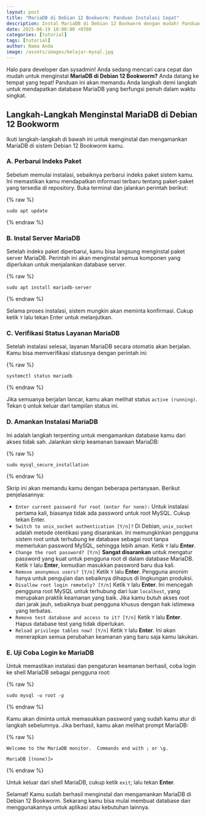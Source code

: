 ```yaml
---
layout: post
title: "MariaDB di Debian 12 Bookworm: Panduan Instalasi Cepat"
description: Instal MariaDB di Debian 12 Bookworm dengan mudah! Panduan singkat ini bantu Anda set up database dalam sekejap. Cepat, tepat, tanpa ribet!
date: 2025-06-19 10:00:00 +0700
categories: [tutorial]
tags: [tutorial]
author: Nama Anda
image: /assets/images/belajar-mysql.jpg
---
```


Halo para developer dan sysadmin! Anda sedang mencari cara cepat dan mudah untuk menginstal **MariaDB di Debian 12 Bookworm?** Anda datang ke tempat yang tepat! Panduan ini akan memandu Anda langkah demi langkah untuk mendapatkan database MariaDB yang berfungsi penuh dalam waktu singkat.

## Langkah-Langkah Menginstal MariaDB di Debian 12 Bookworm

Ikuti langkah-langkah di bawah ini untuk menginstal dan mengamankan MariaDB di sistem Debian 12 Bookworm kamu.

### A. Perbarui Indeks Paket

Sebelum memulai instalasi, sebaiknya perbarui indeks paket sistem kamu. Ini memastikan kamu mendapatkan informasi terbaru tentang paket-paket yang tersedia di repository. Buka terminal dan jalankan perintah berikut:

{% raw %}
```
sudo apt update
```
{% endraw %}

### B. Instal Server MariaDB

Setelah indeks paket diperbarui, kamu bisa langsung menginstal paket server MariaDB. Perintah ini akan menginstal semua komponen yang diperlukan untuk menjalankan database server.

{% raw %}
```
sudo apt install mariadb-server
```
{% endraw %}

Selama proses instalasi, sistem mungkin akan meminta konfirmasi. Cukup ketik `Y` lalu tekan Enter untuk melanjutkan.

### C. Verifikasi Status Layanan MariaDB

Setelah instalasi selesai, layanan MariaDB secara otomatis akan berjalan. Kamu bisa memverifikasi statusnya dengan perintah ini:

{% raw %}
```
systemctl status mariadb
```
{% endraw %}

Jika semuanya berjalan lancar, kamu akan melihat status `active (running)`. Tekan `Q` untuk keluar dari tampilan status ini.

### D. Amankan Instalasi MariaDB

Ini adalah langkah terpenting untuk mengamankan database kamu dari akses tidak sah. Jalankan skrip keamanan bawaan MariaDB:

{% raw %}
```
sudo mysql_secure_installation
```
{% endraw %}

Skrip ini akan memandu kamu dengan beberapa pertanyaan. Berikut penjelasannya:

* `Enter current password for root (enter for none):` Untuk instalasi pertama kali, biasanya tidak ada password untuk root MySQL. Cukup tekan Enter.
* `Switch to unix_socket authentication [Y/n]?` Di Debian, `unix_socket` adalah metode otentikasi yang disarankan. Ini memungkinkan pengguna sistem root untuk terhubung ke database sebagai root tanpa memerlukan password MySQL, sehingga lebih aman. Ketik `Y` lalu **Enter**.
* `Change the root password? [Y/n]` **Sangat disarankan** untuk mengatur password yang kuat untuk pengguna root di dalam database MariaDB. Ketik `Y` lalu **Enter**, kemudian masukkan password baru dua kali.
* `Remove anonymous users? [Y/n]` Ketik `Y` lalu **Enter**. Pengguna anonim hanya untuk pengujian dan sebaiknya dihapus di lingkungan produksi.
* `Disallow root login remotely? [Y/n]` Ketik `Y` lalu **Enter**. Ini mencegah pengguna root MySQL untuk terhubung dari luar `localhost`, yang merupakan praktik keamanan yang baik. Jika kamu butuh akses root dari jarak jauh, sebaiknya buat pengguna khusus dengan hak istimewa yang terbatas.
* `Remove test database and access to it? [Y/n]` Ketik `Y` lalu **Enter**. Hapus database test yang tidak diperlukan.
* `Reload privilege tables now? [Y/n]` Ketik `Y` lalu **Enter**. Ini akan menerapkan semua perubahan keamanan yang baru saja kamu lakukan.

### E. Uji Coba Login ke MariaDB

Untuk memastikan instalasi dan pengaturan keamanan berhasil, coba login ke shell MariaDB sebagai pengguna root:

{% raw %}
```
sudo mysql -u root -p
```
{% endraw %}

Kamu akan diminta untuk memasukkan password yang sudah kamu atur di langkah sebelumnya. Jika berhasil, kamu akan melihat prompt MariaDB:

{% raw %}
```
Welcome to the MariaDB monitor.  Commands end with ; or \g.

MariaDB [(none)]>
```
{% endraw %}

Untuk keluar dari shell MariaDB, cukup ketik `exit`; lalu tekan **Enter**.

Selamat! Kamu sudah berhasil menginstal dan mengamankan MariaDB di Debian 12 Bookworm. Sekarang kamu bisa mulai membuat database dan menggunakannya untuk aplikasi atau kebutuhan lainnya.

